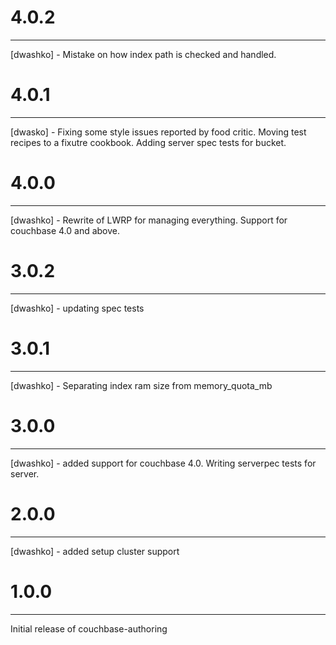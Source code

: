 # 4.0.2
-------
[dwashko] - Mistake on how index path is checked and handled.

# 4.0.1
-------
[dwasko] - Fixing some style issues reported by food critic. Moving test recipes to a fixutre cookbook. Adding
           server spec tests for bucket.

# 4.0.0
-------
[dwashko] - Rewrite of LWRP for managing everything. Support for couchbase 4.0 and above.

# 3.0.2
-------
[dwashko] - updating spec tests

# 3.0.1
-------
[dwashko] - Separating index ram size from memory_quota_mb

# 3.0.0
-------
[dwashko] - added support for couchbase 4.0. Writing serverpec tests for server.

# 2.0.0
-------
[dwashko] - added setup cluster support

# 1.0.0
-------
Initial release of couchbase-authoring

